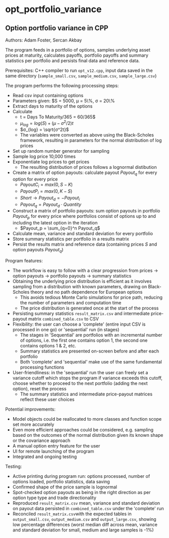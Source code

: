 # opt_portfolio_variance
## Option portfolio variance in CPP

Authors: Adam Foster, Sercan Akbay

The program feeds in a portfolio of options, samples underlying asset prices at maturity, calculates payoffs, portfolio payoffs and summary statistics per portfolio and persists final data and reference data.

Prerequisites: C++ compiler to run `opt_v12.cpp`, input data saved in the same directory (`sample_small.csv`, `sample_medium.csv`, `sample_large.csv`)

The program performs the following processing steps:
* Read csv input containing options
* Parameters given: $S = 5000, μ = 5\\%, σ = 20\\%
* Extract days to maturity of the options
* Calculate
  * t = Days To Maturity/365 = 60/365$
  * $μ_{log} = log(S) + (μ - σ^2/2)t$
  * $σ_{log} = \sqrt{σ^2t}$
  * The variables were converted as above using the Black-Scholes framework, resulting in parameters for the normal distribution of log prices
* Set up random number generator for sampling
* Sample log price 10,000 times
* Exponentiate log prices to get prices
  * The resulting distribution of prices follows a lognormal distibution
* Create a matrix of option payouts: calculate payout $Payout_q$ for every option for every price
  * $Payout C_i = max(0, S - K)$
  * $Payout P_i = max(0, K - S)$
  * $Short \rightarrow Payout_d = - Payout_i$
  * $Payout_q = Payout_d \cdot Quantity$
* Construct a matrix of portfolio payouts: sum option payouts in portfolio $Payout_p$ for every price where portfolios consist of options up to and including the latest option in the iteration
  * $Payout_p = \sum_{q=0}^n Payout_q$
* Calculate mean, variance and standard deviation for every portfolio
* Store summary statistics per portfolio in a results matrix
* Persist the results matrix and reference data (containing prices $S$ and option payouts $Payout_q$)

Program features:
* The workflow is easy to follow with a clear progression from prices $\rightarrow$ option payouts $\rightarrow$ portfolio payouts $\rightarrow$ summary statistics
* Obtaining the underlying price distribution is efficient as it involves sampling from a distribution with known parameters, drawing on Black-Scholes theory and no path dependence for European options
  * This avoids tedious Monte Carlo simulations for price path, reducing the number of parameters and computation time
  * The price distribution is generated once at the start of the process
* Persisting summary statistics `result_matrix.csv` and intermediate price-payout matrix `combined_table.csv` to CSV
* Flexibility: the user can choose a 'complete' (entire input CSV is processed in one go) or 'sequential' run (in stages)
  * The stages in 'Sequential' are portfolios with an incremental number of options, i.e. the first one contains option 1, the second one contains options 1 & 2, etc.
  * Summary statistics are presented on-screen before and after each portfolio
  * Both 'complete' and 'sequential' make use of the same fundamental processing functions
* User-friendliness: in the 'sequential' run the user can freely set a variance cutoff which stops the program if variance exceeds this cutoff, choose whether to proceed to the next portfolio (adding the next option), reset the process
  * The summary statistics and intermediate price-payout matrices reflect these user choices

Potential improvements:
* Model objects could be reallocated to more classes and function scope set more accurately
* Even more efficient approaches could be considered, e.g. sampling based on the outcomes of the normal distribution given its known shape or the covariance approach
* A manual option entry feature for the user
* UI for remote launching of the program
* Integrated and ongoing testing

Testing:
* Active printing during program run: options processed, number of options loaded, portfolio statistics, data saving
* Confirmed shape of the price sample is lognormal
* Spot-checked option payouts as being in the right direction as per option type type and trade directionality
* Reproduced `result_matrix.csv` mean, variance and standard deviation on payout data persisted in `combined_table.csv` under the 'complete' run
* Reconciled `result_matrix.csv`with the expected tables in `output_small.csv`, `output_medium.csv` and `output_large.csv`, showing low percentage differences (worst median diff across mean, variance and standard deviation for small, medium and large samples is -1%)